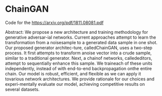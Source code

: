 # ChainGAN
Code for the https://arxiv.org/pdf/1811.08081.pdf

Abstract:
We propose a new architecture and training methodology for generative adversar-ial networks. Current approaches attempt to learn the transformation from a noisesample to a generated data sample in one shot.  Our proposed generator architec-ture, calledChainGAN, uses a two-step process.  It first attempts to transform anoise vector into a crude sample, similar to a traditional generator.  Next, a chainof networks, callededitors, attempt to sequentially enhance this sample. We traineach of these units independently, instead of with end-to-end backpropagation onthe entire chain.  Our model is robust, efficient, and flexible as we can apply it tovarious network architectures.  We provide rationale for our choices and experi-mentally evaluate our model, achieving competitive results on several datasets.

